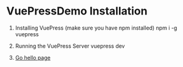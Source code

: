 # VuePressDemo Installation

1. Installing VuePress (make sure you have npm installed)
npm i -g vuepress

2. Running the VuePress Server
vuepress dev

3. [Go hello page](./projects/hello.md)